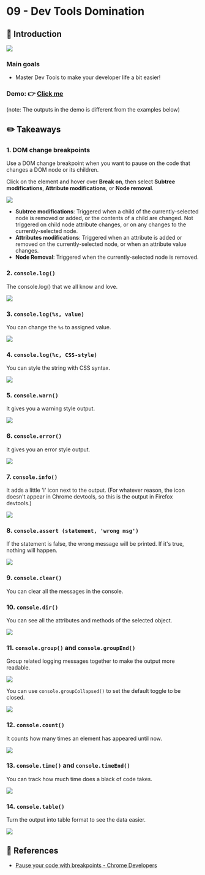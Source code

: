 # 09 - Dev Tools Domination
## :eyes: Introduction

![](./screenshot_1.jpg)

### Main goals

- Master Dev Tools to make your developer life a bit easier!

### Demo: 👉 [Click me](https://kellychi22.github.io/JavaScript30/09-Dev-Tools-Domination/)
(note: The outputs in the demo is different from the examples below)

## :pencil2: Takeaways

### 1. DOM change breakpoints
Use a DOM change breakpoint when you want to pause on the code that changes a DOM node or its children.

Click on the element and hover over **Break on**, then select **Subtree modifications**, **Attribute modifications**, or **Node removal**.

![](./screenshot_2.jpg)

* **Subtree modifications**: Triggered when a child of the currently-selected node is removed or added, or the contents of a child are changed. Not triggered on child node attribute changes, or on any changes to the currently-selected node.
* **Attributes modifications**: Triggered when an attribute is added or removed on the currently-selected node, or when an attribute value changes.
* **Node Removal**: Triggered when the currently-selected node is removed.

### 2. `console.log()`
The console.log() that we all know and love.

![](./screenshot_3.jpg)

### 3. `console.log(%s, value)`
You can change the `%s` to assigned value.

![](./screenshot_4.jpg)

### 4. `console.log(%c, CSS-style)`

You can style the string with CSS syntax.

![](./screenshot_5.jpg)

### 5. `console.warn()`

It gives you a warning style output.

![](./screenshot_6.jpg)

### 6. `console.error()`

It gives you an error style output.

![](./screenshot_7.jpg)

### 7. `console.info()`

It adds a little 'i' icon next to the output. (For whatever reason, the icon doesn't appear in Chrome devtools, so this is the output in Firefox devtools.)

![](./screenshot_8.jpg)

### 8. `console.assert (statement, 'wrong msg')`

If the statement is false, the wrong message will be printed. If it's true, nothing will happen.

![](./screenshot_9.jpg)

### 9. `console.clear()`

You can clear all the messages in the console.

### 10. `console.dir()`

You can see all the attributes and methods of the selected object.

![](./screenshot_10.jpg)

### 11. `console.group()` and `console.groupEnd()`

Group related logging messages together to make the output more readable.

![](./screenshot_11.jpg)

You can use `console.groupCollapsed()` to set the default toggle to be closed.

![](./screenshot_12.jpg)

### 12. `console.count()`

It counts how many times an element has appeared until now.

![](./screenshot_13.jpg)

### 13. `console.time()` and `console.timeEnd()`

You can track how much time does a black of code takes.

![](./screenshot_14.jpg)

### 14. `console.table()`

Turn the output into table format to see the data easier.

![](./screenshot_15.jpg)

## :book: References

* [Pause your code with breakpoints - Chrome Developers](https://developer.chrome.com/docs/devtools/javascript/breakpoints/)